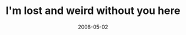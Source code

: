 ---
layout: base.njk
title : 'I&#39;m lost and weird without you here' 
view_title : 'I&#39;m lost and weird without you here' 
year : '2008' 
date : '2008-05-02' 
img_file : '/drawing/imlostandweirdwithoutyouhere.png' 
html_file : 'imlostandweirdwithoutyouhere' 
next_html : 'whyamistillsick.html' 
year_order : '183' 
permalink : "title/{{html_file}}.html"
---